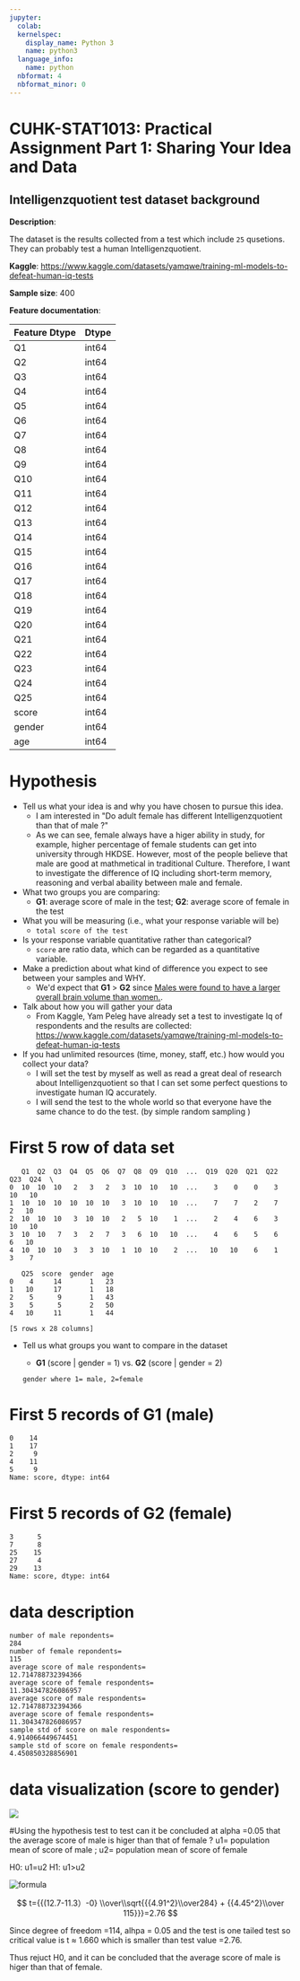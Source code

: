```yaml
---
jupyter:
  colab:
  kernelspec:
    display_name: Python 3
    name: python3
  language_info:
    name: python
  nbformat: 4
  nbformat_minor: 0
---
```


<div class="cell markdown" id="sLx0L25YZ64r">

# CUHK-STAT1013: Practical Assignment Part 1: Sharing Your Idea and Data

</div>

<div class="cell markdown" id="pwASQhRlaa8f">

## Intelligenzquotient test dataset background

**Description**:

The dataset is the results collected from a test which include `25`
qusetions. They can probably test a human Intelligenzquotient.

**Kaggle**:
<https://www.kaggle.com/datasets/yamqwe/training-ml-models-to-defeat-human-iq-tests>

**Sample size**: 400

**Feature documentation**:

| Feature Dtype | Dtype |
|---------------|-------|
| Q1            | int64 |
| Q2            | int64 |
| Q3            | int64 |
| Q4            | int64 |
| Q5            | int64 |
| Q6            | int64 |
| Q7            | int64 |
| Q8            | int64 |
| Q9            | int64 |
| Q10           | int64 |
| Q11           | int64 |
| Q12           | int64 |
| Q13           | int64 |
| Q14           | int64 |
| Q15           | int64 |
| Q16           | int64 |
| Q17           | int64 |
| Q18           | int64 |
| Q19           | int64 |
| Q20           | int64 |
| Q21           | int64 |
| Q22           | int64 |
| Q23           | int64 |
| Q24           | int64 |
| Q25           | int64 |
| score         | int64 |
| gender        | int64 |
| age           | int64 |

</div>

<div class="cell markdown" id="y-AGMeiW3fYb">

# Hypothesis

-   Tell us what your idea is and why you have chosen to pursue this
    idea.
    -   I am interested in "Do adult female has different
        Intelligenzquotient than that of male ?"
    -   As we can see, female always have a higer ability in study, for
        example, higher percentage of female students can get into
        university through HKDSE. However, most of the people believe
        that male are good at mathmetical in traditional Culture.
        Therefore, I want to investigate the difference of IQ including
        short-term memory, reasoning and verbal abaility between male
        and female.
-   What two groups you are comparing:
    -   **G1**: average score of male in the test; **G2**: average score
        of female in the test
-   What you will be measuring (i.e., what your response variable will
    be)
    -   `total score of the test`
-   Is your response variable quantitative rather than categorical?
    -   `score` are ratio data, which can be regarded as a quantitative
        variable.
-   Make a prediction about what kind of difference you expect to see
    between your samples and WHY.
    -   We'd expect that **G1** \> **G2** since [Males were found to
        have a larger overall brain volume than
        women.](https://www.nicswell.co.uk/health-news/mens-and-womens-brains-found-to-be-different-sizes).
-   Talk about how you will gather your data
    -   From Kaggle, Yam Peleg have already set a test to investigate Iq
        of respondents and the results are collected:
        <https://www.kaggle.com/datasets/yamqwe/training-ml-models-to-defeat-human-iq-tests>
-   If you had unlimited resources (time, money, staff, etc.) how would
    you collect your data?
    -   I will set the test by myself as well as read a great deal of
        research about Intelligenzquotient so that I can set some
        perfect questions to investigate human IQ accurately.
    -   I will send the test to the whole world so that everyone have
        the same chance to do the test. (by simple random sampling )

</div>

<div class="cell markdown" id="PXDb_qD3ziHZ">

# First 5 row of data set 

</div>

<div class="cell code"
colab="{&quot;base_uri&quot;:&quot;https://localhost:8080/&quot;,&quot;height&quot;:233}"
id="_Dziz3y-zq7G" outputId="37af0a5b-3541-4ead-f3e0-d28259dc7b05">



<div class="output execute_result" execution_count="13">

       Q1  Q2  Q3  Q4  Q5  Q6  Q7  Q8  Q9  Q10  ...  Q19  Q20  Q21  Q22  Q23  Q24  \
    0  10  10  10   2   3   2   3  10  10   10  ...    3    0    0    3   10   10   
    1  10  10  10  10  10  10   3  10  10   10  ...    7    7    2    7    2   10   
    2  10  10  10   3  10  10   2   5  10    1  ...    2    4    6    3   10   10   
    3  10  10   7   3   2   7   3   6  10   10  ...    4    6    5    6    6   10   
    4  10  10  10   3   3  10   1  10  10    2  ...   10   10    6    1    3    7   

       Q25  score  gender  age  
    0    4     14       1   23  
    1   10     17       1   18  
    2    5      9       1   43  
    3    5      5       2   50  
    4   10     11       1   44  

    [5 rows x 28 columns]

</div>

</div>

<div class="cell markdown" id="48VxT8VMGsIh">

-   Tell us what groups you want to compare in the dataset
    -   **G1** (score \| gender = 1) vs. **G2** (score \| gender = 2)

    `gender where 1= male, 2=female`

</div>

<div class="cell markdown" id="KCW49fLGHy2n">

</div>

<div class="cell code"
colab="{&quot;base_uri&quot;:&quot;https://localhost:8080/&quot;}"
id="ymMuyhJyHz1j" outputId="3ddd878e-08fe-4479-9b70-39dd14d90950">

# First 5 records of G1 (male)


<div class="output execute_result" execution_count="14">

    0    14
    1    17
    2     9
    4    11
    5     9
    Name: score, dtype: int64

</div>

</div>

<div class="cell code"
colab="{&quot;base_uri&quot;:&quot;https://localhost:8080/&quot;}"
id="IiqeiY26J--K" outputId="1513b482-bfc2-4cf6-b33c-e9c474c64195">

# First 5 records of G2 (female)

<div class="output execute_result" execution_count="15">

    3      5
    7      8
    25    15
    27     4
    29    13
    Name: score, dtype: int64

</div>

</div>

<div class="cell code"
colab="{&quot;base_uri&quot;:&quot;https://localhost:8080/&quot;,&quot;height&quot;:645}"
id="RzS1rBmwOEuQ" outputId="c4426e16-4c91-4f2c-d33f-dfe322e9fc85">

<div class="output stream stdout">

 # data description 
    number of male repondents=
    284
    number of female repondents=
    115
    average score of male respondents=
    12.714788732394366
    average score of female respondents=
    11.304347826086957
    average score of male respondents=
    12.714788732394366
    average score of female respondents=
    11.304347826086957
    sample std of score on male respondents=
    4.914066449674451
    sample std of score on female respondents=
    4.450850328856901

 # data visualization (score to gender)

</div>

<div class="output display_data">

![](8442b32489b5a41f7b6f0278fe5333f800150b64.png)

</div>

</div>

<div class="cell markdown" id="H6F02842Qfvs">
  
#Using the hypothesis test to test can it be concluded at alpha =0.05
that the average score of male is higer than that of female ? u1=
population mean of score of male ; u2= population mean of score of
female

H0: u1=u2 H1: u1>u2

![formula](https://vitalflux.com/wp-content/uploads/2022/01/t-statistics-given-the-population-standard-deviations-are-unequal.jpg)

$$
t={{(12.7-11.3）-0} \\over\\sqrt{{{4.91^2}\\over284} + {{4.45^2}\\over 115}}}=2.76
$$

Since degree of freedom =114, alhpa = 0.05 and the test is one tailed
test so critical value is t ≈ 1.660 which is smaller than test value
=2.76.

Thus rejuct H0, and it can be concluded that the average score of male
is higer than that of female.

</div>
